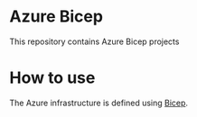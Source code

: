 # Azure Bicep
This repository contains Azure Bicep projects
# How to use
The Azure infrastructure is defined using [Bicep](https://docs.microsoft.com/azure/azure-resource-manager/bicep/).
